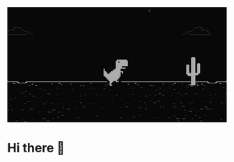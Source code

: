 <div align="center">
<img src="./dino.jpg" width="600"/>
</div>
<h1> Hi there 👋 </h1>

<!--
**here-is-written-a-serious-username/here-is-written-a-serious-username** is a ✨ _special_ ✨ repository because its `README.md` (this file) appears on your GitHub profile.

Here are some ideas to get you started:

- 🔭 I’m currently working on ...
- 🌱 I’m currently learning ...
- 👯 I’m looking to collaborate on ...
- 🤔 I’m looking for help with ...
- 💬 Ask me about ...
- 📫 How to reach me: ...
- 😄 Pronouns: ...
- ⚡ Fun fact: ...
-->
